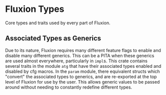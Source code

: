 # Fluxion Types

Core types and traits used by every part of Fluxion.

## Associated Types as Generics

Due to its nature, Fluxion requires many different feature flags to enable and disable many different generics. This can be a PITA when these generics are used almost everywhere, particularly in `impl`s. This crate contains several traits in the module `atg` that have their associated types enabled and disabled by cfg macros. In the `param` module, there equivalent structs which "convert" the associated types to generics, and are re-exported at the top level of Fluxion for use by the user. This allows generic values to be passed around without needing to constantly redefine different types. 